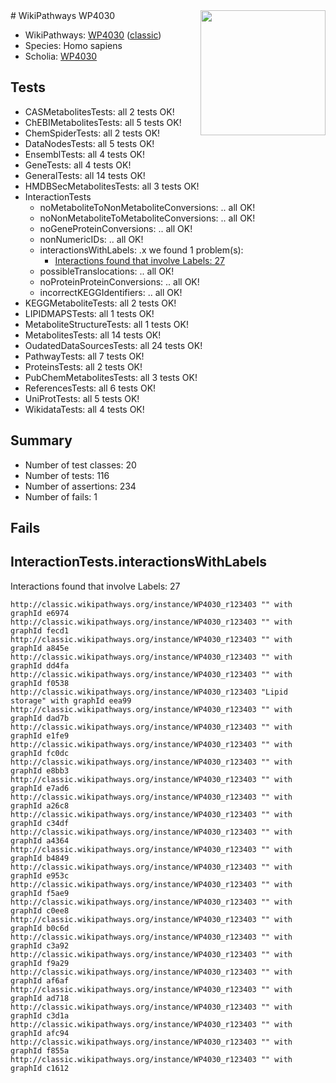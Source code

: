 <img style="float: right; width: 200px" src="https://upload.wikimedia.org/wikipedia/commons/thumb/8/83/Wplogo_with_text_500.png/640px-Wplogo_with_text_500.png" />
# WikiPathways WP4030

* WikiPathways: [WP4030](https://wikipathways.org/pathways/WP4030) ([classic](https://classic.wikipathways.org/instance/WP4030))
* Species: Homo sapiens
* Scholia: [WP4030](https://scholia.toolforge.org/wikipathways/WP4030)
## Tests
* CASMetabolitesTests: all 2 tests OK!
* ChEBIMetabolitesTests: all 5 tests OK!
* ChemSpiderTests: all 2 tests OK!
* DataNodesTests: all 5 tests OK!
* EnsemblTests: all 4 tests OK!
* GeneTests: all 4 tests OK!
* GeneralTests: all 14 tests OK!
* HMDBSecMetabolitesTests: all 3 tests OK!
* InteractionTests
    * noMetaboliteToNonMetaboliteConversions: .. all OK!
    * noNonMetaboliteToMetaboliteConversions: .. all OK!
    * noGeneProteinConversions: .. all OK!
    * nonNumericIDs: .. all OK!
    * interactionsWithLabels: .x we found 1 problem(s):
        * [Interactions found that involve Labels: 27](#fe97a8de)
    * possibleTranslocations: .. all OK!
    * noProteinProteinConversions: .. all OK!
    * incorrectKEGGIdentifiers: .. all OK!
* KEGGMetaboliteTests: all 2 tests OK!
* LIPIDMAPSTests: all 1 tests OK!
* MetaboliteStructureTests: all 1 tests OK!
* MetabolitesTests: all 14 tests OK!
* OudatedDataSourcesTests: all 24 tests OK!
* PathwayTests: all 7 tests OK!
* ProteinsTests: all 2 tests OK!
* PubChemMetabolitesTests: all 3 tests OK!
* ReferencesTests: all 6 tests OK!
* UniProtTests: all 5 tests OK!
* WikidataTests: all 4 tests OK!


## Summary

* Number of test classes: 20
* Number of tests: 116
* Number of assertions: 234
* Number of fails: 1

## Fails

<a name="fe97a8de" />

## InteractionTests.interactionsWithLabels

Interactions found that involve Labels: 27
```
http://classic.wikipathways.org/instance/WP4030_r123403 "" with graphId e6974
http://classic.wikipathways.org/instance/WP4030_r123403 "" with graphId fecd1
http://classic.wikipathways.org/instance/WP4030_r123403 "" with graphId a845e
http://classic.wikipathways.org/instance/WP4030_r123403 "" with graphId dd4fa
http://classic.wikipathways.org/instance/WP4030_r123403 "" with graphId f0538
http://classic.wikipathways.org/instance/WP4030_r123403 "Lipid storage" with graphId eea99
http://classic.wikipathways.org/instance/WP4030_r123403 "" with graphId dad7b
http://classic.wikipathways.org/instance/WP4030_r123403 "" with graphId e1fe9
http://classic.wikipathways.org/instance/WP4030_r123403 "" with graphId fc0dc
http://classic.wikipathways.org/instance/WP4030_r123403 "" with graphId e8bb3
http://classic.wikipathways.org/instance/WP4030_r123403 "" with graphId e7ad6
http://classic.wikipathways.org/instance/WP4030_r123403 "" with graphId a26c8
http://classic.wikipathways.org/instance/WP4030_r123403 "" with graphId c34df
http://classic.wikipathways.org/instance/WP4030_r123403 "" with graphId a4364
http://classic.wikipathways.org/instance/WP4030_r123403 "" with graphId b4849
http://classic.wikipathways.org/instance/WP4030_r123403 "" with graphId e953c
http://classic.wikipathways.org/instance/WP4030_r123403 "" with graphId f5ae9
http://classic.wikipathways.org/instance/WP4030_r123403 "" with graphId c0ee8
http://classic.wikipathways.org/instance/WP4030_r123403 "" with graphId b0c6d
http://classic.wikipathways.org/instance/WP4030_r123403 "" with graphId c3a92
http://classic.wikipathways.org/instance/WP4030_r123403 "" with graphId f9a29
http://classic.wikipathways.org/instance/WP4030_r123403 "" with graphId af6af
http://classic.wikipathways.org/instance/WP4030_r123403 "" with graphId ad718
http://classic.wikipathways.org/instance/WP4030_r123403 "" with graphId c3d1a
http://classic.wikipathways.org/instance/WP4030_r123403 "" with graphId afc94
http://classic.wikipathways.org/instance/WP4030_r123403 "" with graphId f855a
http://classic.wikipathways.org/instance/WP4030_r123403 "" with graphId c1612
```

